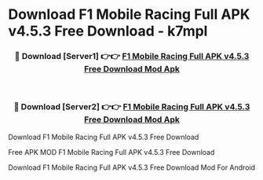 # Download F1 Mobile Racing Full APK v4.5.3 Free Download - k7mpl



<div align="center">
<h3>🔴 Download [Server1] 👉👉 <a href="https://momento.my/?title=F1_Mobile_Racing_Full_APK_v4.5.3_Free_Download">F1 Mobile Racing Full APK v4.5.3 Free Download Mod Apk</a></h3><br>

<h3>🔴 Download [Server2] 👉👉 <a href="https://momento.my/?title=F1_Mobile_Racing_Full_APK_v4.5.3_Free_Download">F1 Mobile Racing Full APK v4.5.3 Free Download Mod Apk</a></h3>
</div>



Download F1 Mobile Racing Full APK v4.5.3 Free Download 

Free APK MOD F1 Mobile Racing Full APK v4.5.3 Free Download 

Download F1 Mobile Racing Full APK v4.5.3 Free Download Mod For Android
